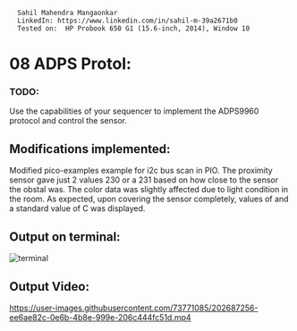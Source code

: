       Sahil Mahendra Mangaonkar
      LinkedIn: https://www.linkedin.com/in/sahil-m-39a2671b0
      Tested on:  HP Probook 650 G1 (15.6-inch, 2014), Window 10

# 08 ADPS Protol:

### TODO:

Use the capabilities of your sequencer to implement the ADPS9960 protocol and control the sensor.

## Modifications implemented:
Modified pico-examples example for i2c bus scan in PIO. The proximity sensor gave just 2 values 230 or a 231 based on how close to the sensor 
the obstal was. The color data was slightly affected due to light condition in the room. As expected, upon covering the sensor completely, values of and 
a standard value of C was displayed. 

## Output on terminal:
![terminal](https://user-images.githubusercontent.com/73771085/202685125-de9c0531-6965-451e-a0e6-c4c2e2bd9846.jpeg)

## Output Video:
https://user-images.githubusercontent.com/73771085/202687256-ee6ae82c-0e6b-4b8e-999e-206c444fc51d.mp4

